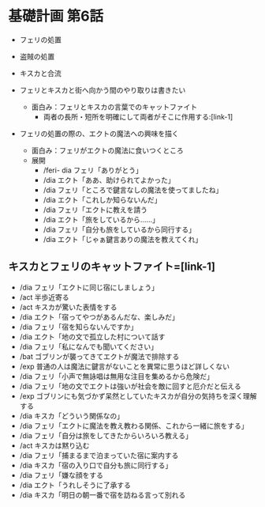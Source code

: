 # 基礎計画 第6話
- フェリの処置
- 盗賊の処置
- キスカと合流

- フェリとキスカと街へ向かう間のやり取りは書きたい
  - 面白み：フェリとキスカの言葉でのキャットファイト
    - 両者の長所・短所を明確にして両者がそこに作用する:[link-1]
- フェリの処置の際の、エクトの魔法への興味を描く
  - 面白み：フェリがエクトの魔法に食いつくところ
  - 展開
    - /feri- dia フェリ「ありがとう」
    - /dia エクト「ああ、助けられてよかった」
    - /dia フェリ「ところで鍵言なしの魔法を使ってましたね」
    - /dia エクト「これしか知らないんだ」
    - /dia フェリ「エクトに教えを請う
    - /dia エクト「旅をしているから……」
    - /dia フェリ「自分も旅をしているから同行する」
    - /dia エクト「じゃぁ鍵言ありの魔法を教えてくれ」


## キスカとフェリのキャットファイト=[link-1]
- /dia フェリ「エクトに同じ宿にしましょう」
- /act 半歩近寄る
- /act キスカが驚いた表情をする
- /dia エクト「宿ってやつがあるんだな、楽しみだ」
- /dia フェリ「宿を知らないんですか」
- /dia エクト「地の文で孤立した村について話す
- /dia フェリ「私になんでも聞いてください」
- /bat ゴブリンが襲ってきてエクトが魔法で排除する
- /exp 普通の人は魔法に鍵言がないことを異常に思うほど詳しくない
- /dia フェリ「小声で無詠唱は無用な注目を集めるから危険だ」
- /dia フェリ「地の文でエクトは強いが社会を敵に回すと厄介だと伝える
- /exp ゴブリンにも気づかず呆然としていたキスカが自分の気持ちを深く理解する
- /dia キスカ「どういう関係なの」
- /dia フェリ「エクトに魔法を教え教わる関係、これから一緒に旅をする」
- /dia フェリ「自分は旅をしてきたからいろいろ教える」
- /act キスカは黙り込む
- /dia フェリ「捕まるまで泊まっていた宿に案内する
- /dia キスカ「宿の入り口で自分も旅に同行する」
- /dia フェリ「嫌な顔をする
- /dia エクト「うれしそうに了承する
- /dia キスカ「明日の朝一番で宿を訪ねる言って別れる

